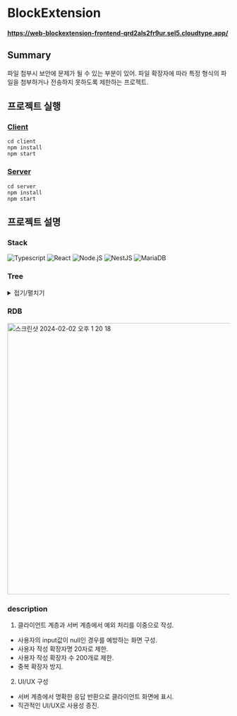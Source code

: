 # BlockExtension

#### https://web-blockextension-frontend-qrd2als2fr9ur.sel5.cloudtype.app/

## Summary

파일 첨부시 보안에 문제가 될 수 있는 부분이 있어. 파일 확장자에 따라 특정 형식의 파일을 첨부하거나 전송하지 못하도록 제한하는 프로젝트.

## 프로젝트 실행

### [Client](https://github.com/Jimoou/BlockExtension/tree/client)

```
cd client
npm install
npm start
```

### [Server](https://github.com/Jimoou/BlockExtension/tree/server)

```
cd server
npm install
npm start
```

## 프로젝트 설명

### Stack

![Typescript](https://img.shields.io/badge/-Typescript-3178C6?logo=typescript&logoColor=white)
![React](https://img.shields.io/badge/-React-61DAFB?logo=react&logoColor=white) ![Node.jS](https://img.shields.io/badge/-Node.js-339933?logo=nodedotjs&logoColor=white) ![NestJS](https://img.shields.io/badge/-NestJS-E0234E?logo=nestjs&logoColor=white)
![MariaDB](https://img.shields.io/badge/-MariaDB-003545?logo=mariadb&logoColor=white)

### Tree

<details>
<summary>접기/펼치기</summary>

```
📂 client
├── 📂 src
│   ├── 📂 assets
│   ├── 📂 components
│   ├── 📂 hooks
│   ├── 📂 model
│   ├── 📂 pages
│   └── 📂 service
📂 server
├── 📂 src
│   ├── 📂 controller
│   ├── 📂 model
│   │   ├── 📂 dao
│   │   └── 📂 dto
│   ├── 📂 module
│   └── 📂 service
```

</details>

### RDB

<img width="614" alt="스크린샷 2024-02-02 오후 1 20 18" src="https://github.com/Jimoou/Jimoou/assets/109801772/3402b796-9d0c-4698-89ef-4d2296f7ab68">

### description

1. 클라이언트 계층과 서버 계층에서 예외 처리를 이중으로 작성.

- 사용자의 input값이 null인 경우를 예방하는 화면 구성.
- 사용자 작성 확장자명 20자로 제한.
- 사용자 작성 확장자 수 200개로 제한.
- 중복 확장자 방지.

2. UI/UX 구성

- 서버 계층에서 명확한 응답 반환으로 클라이언트 화면에 표시.
- 직관적인 UI/UX로 사용성 증진.
